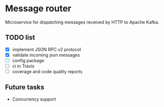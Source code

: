 # Message router

Microservice for dispatching messages received by HTTP to Apache Kafka.

## TODO list

* [x] implement JSON RPC v2 protocol
* [x] validate incoming json messages
* [ ] config package
* [ ] ci in Travis
* [ ] coverage and code quality reports

## Future tasks

* Concurrency support
